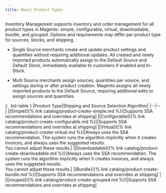 ```yaml
---
title: About Product Types
---
```


Inventory Management supports inventory and order management for all product types in Magento: simple, configurable, virtual, downloadable, bundle, and grouped. Options and requirements may differ per product type for sources, stocks, and shipping.

- Single Source merchants create and update product settings and quantities without requiring additional updates. All created and newly imported products automatically assign to the Default Source and Default Stock, immediately available to customers if enabled and In-Stock.

- Multi Source merchants assign sources, quantities per source, and settings during or after product creation. Magento assigns all newly imported products to the Default Source, requiring additional edits to assign sources and quantities.

{: .list-table }
|Product Type|Shipping and Source Selection Algorithm|
|--|--|
|[Simple]({% link catalog/product-create-simple.md %})|Supports SSA recommendations and overrides at shipping|
|[Configurable]({% link catalog/product-create-configurable.md %})|Supports SSA recommendations and overrides at shipping|
|[Virtual]({% link catalog/product-create-virtual.md %})|Always uses the SSA recommendation. The system runs the algorithm implicitly when it creates invoices, and always uses the suggested results.<br/>You cannot adjust these results.|
|[Downloadable]({% link catalog/product-create-downloadable.md %})|Always uses the SSA recommendation. The system runs the algorithm implicitly when it creates invoices, and always uses the suggested results. <br/>You cannot adjust these results.|
|[Bundle]({% link catalog/product-create-bundle.md %})|Supports SSA recommendations and overrides at shipping|
|[Grouped]({% link catalog/product-create-grouped.md %})|Supports SSA recommendations and overrides at shipping|
